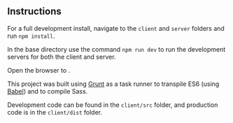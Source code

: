 ## Instructions

For a full development install, navigate to the `client` and `server` folders and run `npm install`.

In the base directory use the command `npm run dev` to run the development servers for both the client and server.

Open the browser to [](http://localhost:8080).

This project was built using [Grunt](https://gruntjs.com/) as a task runner to transpile ES6 (using [Babel](https://babeljs.io/)) and to compile Sass.

Development code can be found in the `client/src` folder, and production code is in the `client/dist` folder.
